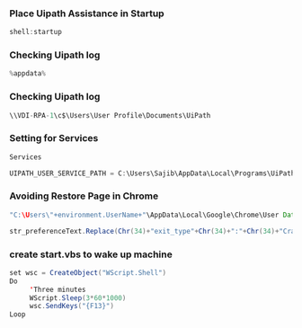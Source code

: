 
### Place Uipath Assistance in Startup

```scala
shell:startup
```
### Checking Uipath log
```scala
%appdata%
```

### Checking Uipath log
```scala
\\VDI-RPA-1\c$\Users\User Profile\Documents\UiPath
```




### Setting for Services
```scala
Services
```
```scala
UIPATH_USER_SERVICE_PATH = C:\Users\Sajib\AppData\Local\Programs\UiPath\Studio\UiPath.Service.UserHost.exe
```

### Avoiding Restore Page in Chrome

```java
"C:\Users\"+environment.UserName+"\AppData\Local\Google\Chrome\User Data\Default\Preferences"
```

```java
str_preferenceText.Replace(Chr(34)+"exit_type"+Chr(34)+":"+Chr(34)+"Crashed"+Chr(34),Chr(34)+"exit_type"+Chr(34)+":"+Chr(34)+"Normal"+Chr(34))
```

### create start.vbs to wake up machine
```scala
set wsc = CreateObject("WScript.Shell")
Do
     'Three minutes
     WScript.Sleep(3*60*1000)
     wsc.SendKeys("{F13}")
Loop
```
